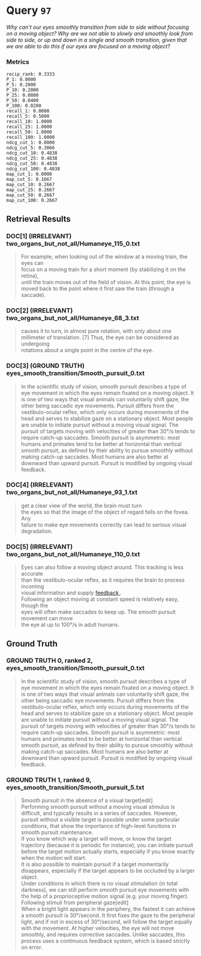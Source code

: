 # Query `97`

*Why can't our eyes smoothly transition from side to side without focusing on a moving object?
Why are we not able to slowly and smoothly look from side to side, or up and down in a single and smooth transition, given that we are able to do this if our eyes are focused on a moving object?*

### Metrics

```
recip_rank: 0.3333
P_1: 0.0000
P_5: 0.2000
P_10: 0.2000
P_25: 0.0800
P_50: 0.0400
P_100: 0.0200
recall_1: 0.0000
recall_5: 0.5000
recall_10: 1.0000
recall_25: 1.0000
recall_50: 1.0000
recall_100: 1.0000
ndcg_cut_1: 0.0000
ndcg_cut_5: 0.3066
ndcg_cut_10: 0.4838
ndcg_cut_25: 0.4838
ndcg_cut_50: 0.4838
ndcg_cut_100: 0.4838
map_cut_1: 0.0000
map_cut_5: 0.1667
map_cut_10: 0.2667
map_cut_25: 0.2667
map_cut_50: 0.2667
map_cut_100: 0.2667
```

## Retrieval Results

### DOC[1] (IRRELEVANT) two_organs_but_not_all/Humaneye_115_0.txt
> For example, when looking out of the window at a moving train, the eyes can<br>focus on a moving train for a short moment (by stabilizing it on the retina),<br>until the train moves out of the field of vision. At this point, the eye is<br>moved back to the point where it first saw the train (through a saccade).

### DOC[2] (IRRELEVANT) two_organs_but_not_all/Humaneye_68_3.txt
> causes it to turn, in almost pure rotation, with only about one<br>millimeter of translation.  [7]  Thus, the eye can be considered as undergoing<br>rotations about a single point in the centre of the eye.

### DOC[3] (GROUND TRUTH) eyes_smooth_transition/Smooth_pursuit_0.txt
> In the scientific study of vision, smooth pursuit describes a type of eye movement in which the eyes remain fixated on a moving object. It is one of two ways that visual animals can voluntarily shift gaze, the other being saccadic eye movements. Pursuit differs from the vestibulo-ocular reflex, which only occurs during movements of the head and serves to stabilize gaze on a stationary object. Most people are unable to initiate pursuit without a moving visual signal. The pursuit of targets moving with velocities of greater than 30°/s tends to require catch-up saccades. Smooth pursuit is asymmetric: most humans and primates tend to be better at horizontal than vertical smooth pursuit, as defined by their ability to pursue smoothly without making catch-up saccades. Most humans are also better at downward than upward pursuit. Pursuit is modified by ongoing visual feedback.

### DOC[4] (IRRELEVANT) two_organs_but_not_all/Humaneye_93_1.txt
> get a clear view of the world, the brain must turn<br>the eyes so that the image of the object of regard falls on the fovea. Any<br>failure to make eye movements correctly can lead to serious visual<br>degradation.

### DOC[5] (IRRELEVANT) two_organs_but_not_all/Humaneye_110_0.txt
> Eyes can also follow a moving object around. This tracking is less accurate<br>than the vestibulo-ocular reflex, as it requires the brain to process incoming<br>visual information and supply [ feedback ](/wiki/Feedback "Feedback").<br>Following an object moving at constant speed is relatively easy, though the<br>eyes will often make saccades to keep up. The smooth pursuit movement can move<br>the eye at up to 100°/s in adult humans.


## Ground Truth

### GROUND TRUTH 0, ranked 2, eyes_smooth_transition/Smooth_pursuit_0.txt
> In the scientific study of vision, smooth pursuit describes a type of eye movement in which the eyes remain fixated on a moving object. It is one of two ways that visual animals can voluntarily shift gaze, the other being saccadic eye movements. Pursuit differs from the vestibulo-ocular reflex, which only occurs during movements of the head and serves to stabilize gaze on a stationary object. Most people are unable to initiate pursuit without a moving visual signal. The pursuit of targets moving with velocities of greater than 30°/s tends to require catch-up saccades. Smooth pursuit is asymmetric: most humans and primates tend to be better at horizontal than vertical smooth pursuit, as defined by their ability to pursue smoothly without making catch-up saccades. Most humans are also better at downward than upward pursuit. Pursuit is modified by ongoing visual feedback.

### GROUND TRUTH 1, ranked 9, eyes_smooth_transition/Smooth_pursuit_5.txt
> Smooth pursuit in the absence of a visual target[edit]<br>Performing smooth pursuit without a moving visual stimulus is difficult, and typically results in a series of saccades. However, pursuit without a visible target is possible under some particular conditions, that show the importance of high-level functions in smooth pursuit maintenance.<br>If you know which way a target will move, or know the target trajectory (because it is periodic for instance), you can initiate pursuit before the target motion actually starts, especially if you know exactly when the motion will start.<br>It is also possible to maintain pursuit if a target momentarily disappears, especially if the target appears to be occluded by a larger object.<br>Under conditions in which there is no visual stimulation (in total darkness), we can still perform smooth pursuit eye movements with the help of a proprioceptive motion signal (e.g. your moving finger).<br>Following stimuli from peripheral gaze[edit]<br>When a bright light appears in the periphery, the fastest it can achieve a smooth pursuit is 30°/second.  It first fixes the gaze to the peripheral light, and if not in excess of 30°/second, will follow the target equally with the movement.  At higher velocities, the eye will not move smoothly, and requires corrective saccades.  Unlike saccades, this process uses a continuous feedback system, which is based strictly on error.
